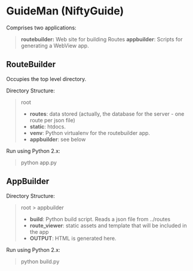 GuideMan (NiftyGuide)
===================

Comprises two applications:
> **routebuilder:** Web site for building Routes
> **appbuilder**: Scripts for generating a WebView app.

RouteBuilder
-------------
Occupies the top level directory.

Directory Structure:
> root
> - **routes**: data stored (actually, the database for the server - one route per json file)
> - **static**: htdocs.
> - **venv**: Python virtualenv for the routebuilder app.
> - **appbuilder**: see below

Run using Python 2.x:
> python app.py

AppBuilder
-------------
Directory Structure:
> root > appbuilder
> - **build**: Python build script. Reads a json file from ../routes
> - **route_viewer**:  static assets and template that will be included in the app
> - **OUTPUT**: HTML is generated here.

Run using Python 2.x:
> python build.py
